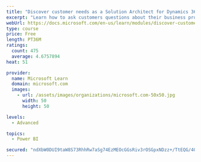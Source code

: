 ```yaml
---
title: "Discover customer needs as a Solution Architect for Dynamics 365 and Power Platform"
excerpt: "Learn how to ask customers questions about their business processes and feature requirements to create a viable solution."
webUrl: https://docs.microsoft.com/en-us/learn/modules/discover-customer-needs/
type: course
price: Free
length: PT36M
ratings:
  count: 475
  average: 4.6757894
heat: 51

provider:
  name: Microsoft Learn
  domain: microsoft.com
  images:
    - url: /assets/images/organizations/microsoft.com-50x50.jpg
      width: 50
      height: 50

levels:
  - Advanced

topics:
  - Power BI

secured: "ndXbW0DUI9taW8S73RhhRw7aSg74EzMEOcGGsRiv3rOSGpxNDzz+/TtEQG/40IifM/RsZApCIbuEAdcYrPxsz9vius2nwDjKoKf4xkyRJjhebI2oS7dacBWm+WxjC4IiAWtOnQ6yYO2GGYvGs8yDwgAcaKN9itrOdNJMokqQ3T2y6vjmSpB9F/ctH+MuDXZtizl/Y2eNW4NV5UuhByFHVaXlQjgGxAhugWABYnKOO0jrqwy0KXFUI8m3RzZxGRjjHYGV6vb6sCqi2wpcm9jQo41kQtscThXYOfEwZiDmvxVAPPeW3GrTurnZijtr3zZEdxA89aF8wTJuiulJ7Ez5k4OXHgmXCoVmw9DA6/ys9hQDuDbEVVxbiC/F18a98xismOqXJRHTN0dOXdw2vyC+nWCvjeOlliG+2Fsq3kLCjmM=;XZpxwSpxXl8t+FF+kKBA6w=="
---
```


